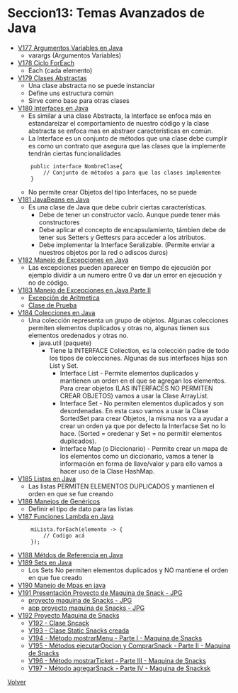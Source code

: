 # Seccion13: Temas Avanzados de Java
* [V177 Argumentos Variables en Java](V177_Argumentos_Variables_en_Java/src/ArgumentosVariables.java)
    - varargs (Argumentos Variables)
* [V178 Ciclo ForEach](V178_Ciclo_ForEach_en_Java/src/ForEach.java)
    - Each (cada elemento)
* [V179 Clases Abstractas](V179_Clases_Abstractas_en_Java/src/ClaseAbstracta.java)
    - Una clase abstracta no se puede instanciar
    - Define uns estructura común
    - Sirve como base para otras clases
* [V180 Interfaces en Java](V180_Interfaces_en_Java/src/Traductor.java)
    - Es similar a una clase Abstracta, la Interface se enfoca más en estandareizar el
        comportamiento de nuestro código y la clase abstracta se enfoca mas en abstraer
        características en común. 
    - La Interface es un conjunto de métodos que una clase debe cumplir  
        es como un contrato que asegura que las clases que la implemente
        tendrán ciertas funcionalidades
    ```
        public interface NombreClase{
            // Conjunto de métodos a para que las clases implementen
        }
    ```
    - No permite crear Objetos del tipo Interfaces, no se puede
* [V181 JavaBeans en Java](V181_JavaBeans_en_Java/src/JavaBeans.java)
    - Es una clase de Java que debe cubrir ciertas características.
        * Debe de tener un constructor vacío. Aunque puede tener más constructores
        * Debe aplicar el concepto de encapsulamiento, támbien debe de tener 
            sus Setters y Gettesrs para acceder a los atributos.
        * Debe implementar la Interface Seralizable. (Permite enviar a nuestros
            objetos por la red o adiscos duros)
* [V182 Manejo de Excepciones en Java](V182_Manjejo_de_Excepciones_en_Java/src/excepciones)
    - Las excepciones pueden aparecer en tiempo de ejecución
        por ejemplo dividir a un numero entre 0 va dar un error en ejecución y no de código.
* [V183 Manejo de Excepciones en Java Parte II](V183_Manjejo_de_Excepciones_en_Java_Parte_II/src/excepciones/)
    * [Excepción de Aritmetica](V183_Manjejo_de_Excepciones_en_Java_Parte_II/src/excepciones/Aritmetica.java)
    * [Clase de Prueba](V183_Manjejo_de_Excepciones_en_Java_Parte_II/src/excepciones/PruebaAritmetica.java)
* [V184 Colecciones en Java](V184_Colecciones_en_Java/Docs/Colecciones.jpg)
    - Una colección representa un grupo de objetos. Algunas colecciones permiten elementos duplicados
        y otras no, algunas tienen sus elementos oredenados y otras no. 
        * java.util (paquete)
            - Tiene la INTERFACE Collection, es la colección padre de todo los tipos de colecciones.
                Algunas de sus interfaces hijas son List y Set.
                - Interface List - Permite elementos duplicados y mantienen un orden en el que se agregan
                    los elementos.
                    Para crear objetos (LAS INTERFACES NO PERMITEN CREAR OBJETOS) vamos a usar
                    la Clase ArrayList.
                - Interface Set - No permiten elementos duplicados y son desordenadas. En esta caso
                    vamos a usar la Clase SortedSet para crear Objetos, la misma nos va a ayudar
                    a crear un orden ya que por defecto la Interfacse Set no lo hace. (Sorted = oredenar y Set = no
                    permitir elementos duplicados).
                - Interface Map (o Diccionario) - Permite crear un mapa de los elementos como un diccionario,
                    vamos a tener la información en forma de llave/valor y para ello vamos a hacer 
                        uso de la Clase HashMap.
* [V185 Listas en Java](V185_Listas_en_Java/src/Listas.java)
    - Las listas PERMITEN ELEMENTOS DUPLICADOS y mantienen el orden en que se fue creando
* [V186 Manejos de Genéricos](V186_Manejo_de_Genericos/src/Listas.java)
    - Definir el tipo de dato para las listas
* [V187 Funciones Lambda en Java](V187_Funciones_Lambda/src/Listas.java)
    ```
        miLista.forEach(elemento -> {
            // Codigo acá
        });
    ``` 
* [V188 Métdos de Referencia en Java](V188_Metodos_de_Referencia_en_Java/src/Listas.java)
* [V189 Sets en Java](V189_Sets_en_Java/src/Sets.java)
    - Los Sets No permiten elementos duplicados y NO mantiene el orden en que fue creado
* [V190 Manejo de Mpas en java](V190_Manejo_de_Mapas/src/Mapa.java)
* [V191 Presentación Proyecto de Maquina de Snack - JPG](V191_Proyecto_de_Maquina_de_Snack/Docs)
    - [proyecto maquina de Snacks - JPG](V191_Proyecto_de_Maquina_de_Snack/Docs/proyecto-maquina-de-Snacks.jpg)
    - [app proyecto maquina de Snacks - JPG](V191_Proyecto_de_Maquina_de_Snack/Docs/app-proyecto-maquina-de-Snacks.jpg)
* [V192 Proyecto Maquina de Snacks](V194_Maquina_de_Snack_Parte_I/src/maquina_snacks)
    - [V192 - Clase Sncack](V192_Cracion_de_la_Clase_Snack/src/maquina_snacks/Snack.java)
    - [V193 - Clase Static Snacks creada ](V193_Cracion_de_la_Lista_de_Sncacks/src/maquina_snacks/Snacks.java)
    - [V194 - Método mostrarMenu - Parte I - Maquina de Snacks ](V194_Maquina_de_Snack_Parte_I/src/maquina_snacks/MaquinaSnacks.java)
    - [V195 - Métodos ejecutarOpcion y ComprarSnack - Parte II - Maquina de Snacks ](V195_Maquina_de_Snack_Parte_II/src/maquina_snacks/MaquinaSnacks.java)
    - [V196 - Método mostrarTicket - Parte III - Maquina de Snacks ](V196_Maquina_de_Snack_Parte_III/src/maquina_snacks/MaquinaSnacks.java)
    - [V197 - Método agregarSnack - Parte IV - Maquina de Snacksk](V197_Maquina_de_Snack_Parte_IV/src/maquina_snacks/MaquinaSnacks.java)
    

[Volver](../)